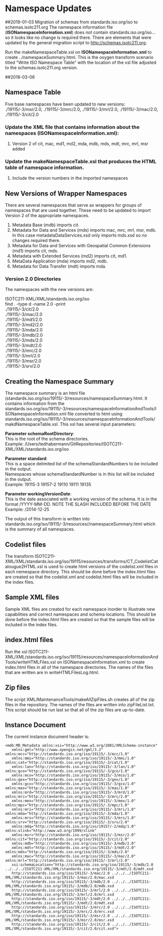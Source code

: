 # Namespace Updates
##2019-01-03
Migration of schemas from standards.iso.org/iso to schemas.isotc211.org
The namespace information file (__ISONamespaceInformation.xml__) does not contain standards.iso.org/iso... so it looks like no change is required there. There are <location> elements that were updated by the general migration script to <location>http://schemas.isotc211.org</location>.

Run the makeNamespaceTable.xsl on __ISONamespaceInformation.xml__ to create ../namespaceSummary.html. This is the oxygen transform scenario titled "Write  ISO Namespace Table" with the location of the xsl file adjusted to the schemas.isotc211.org version. 
 

##2018-03-06

## Namespace Table
Five base namespaces have been updated to new versions: ./19115/-3/msr/2.0, ./19115/-3/mrc/2.0, ./19115/-3/mrl/2.0, ./19115/-3/mac/2.0, ./19115/-3/cit/2.0 

### Update the XML file that contains information about the namespaces (__ISONamespaceInformation.xml__):
1. Version 2 of cit, mac, md1, md2, mda, mdb, mds, mdt, mrc, mrl, msr added


### Update the makeNamespaceTable.xsl that produces the HTML table of namespace information. 
1. Include the version numbers in the imported namespaces

## New Versions of Wrapper Namespaces
There are several namespaces that serve as wrappers for groups of namespaces that are used together. These need to be updated to import Version 2 of the appropriate namespaces.

1. Metadata Base (mdb) imports cit. 
2. Metadata for Data and Services (mds) imports mac, mrc, mrl, msr, mdb. In this case metadataDataServices.xsd only imports mds.xsd so no changes required there.
3. Metadata for Data and Services with Geospatial Common Extensions (md1) imports cit, mds.
4. Metadata with Extended Services (md2) imports cit, md1.
5. MetaData Application (mda) imports md2, mdb.
6. Metadata for Data Transfer (mdt) imports mda.

### Version 2.0 Directories
The namespaces with the new versions are:

ISOTC211-XML/XML/standards.iso.org/iso  
find . -type d -name 2.0 -print  
./19115/-3/cit/2.0  
./19115/-3/mac/2.0  
./19115/-3/md1/2.0  
./19115/-3/md2/2.0  
./19115/-3/mda/2.0  
./19115/-3/mdb/2.0  
./19115/-3/mds/2.0  
./19115/-3/mdt/2.0  
./19115/-3/mrc/2.0  
./19115/-3/mrl/2.0  
./19115/-3/msr/2.0  
./19115/-3/srv/2.0  

## Creating the Namespace Summary
The namespace summary is an html file (standards.iso.org/iso/19115/-3/resources/namespaceSummary.html. It contains information from the standards.iso.org/iso/19115/-3/resources/namespaceInformationAndTools/ISONamespaceInformation.xml file converted to html using standards.iso.org/iso/19115/-3/resources/namespaceInformationAndTools/makdNamespaceTable.xsl. This xsl has several input parameters:  

__Parameter schemaRootDirectory__:  
This is the root of the schema directories.  
Example: /Users/tedhabermann/GitRepositories/ISOTC211-XML/XML/standards.iso.org/iso 

__Parameter standard__:  
This is a space delimited list of the schemaStandardNumbers to be included in the output.  
Namespaces whose schemaStandardNumber is in this list will be included in the output.  
Example: 19115-3 19157-2 19110 19111 19135

__Parameter workingVersionDate__:  
This is the date associated with a working version of the schema. It is in the format /YYYY-MM-DD. 
NOTE THE SLASH INCLUDED BEFORE THE DATE
Example: /2014-12-25

The output of this transform is written into standards.iso.org/iso/19115/-3/resources//namespaceSummary.html which is the summary of all namespaces.  

## Codelist files
The transform ISOTC211-XML/XML/standards.iso.org/iso/19115/resources/transforms/CT_CodelistCatalougue2HTML.xsl is used to create html versions of the codelist.xml files in each nemespace directory. This should be done before the index.html files are created so that the codelist.xml and codelist.html files will be included in the index files.

## Sample XML files
Sample XML files are created for each namespace inorder to illustrate new capabilities and correct namespaces and schema locations. This should be done before the index.html files are created so that the sample files will be included in the index files.

## index.html files
Run the xsl ISOTC211-XML/XML/standards.iso.org/iso/19115/resources/namespaceInformationAndTools/writeHTMLFiles.xsl on ISONamespaceInformation.xml to create index.html files in all of the namespace directories. The names of the files that are written are in writeHTMLFilesLog.html.

## Zip files
The script XML/MaintenanceTools/makeAllZipFiles.sh creates all of the zip files in the repository. The names of the files are written into zipFileList.txt. This script should be run last so that all of the zip files are up-to-date.

## Instance Document
The current instance document header is:

```
<mdb:MD_Metadata xmlns:xsi="http://www.w3.org/2001/XMLSchema-instance" 
   xmlns:gml="http://www.opengis.net/gml/3.2" xmlns:mcc="http://standards.iso.org/iso/19115/-3/mcc/1.0" 
   xmlns:mmi="http://standards.iso.org/iso/19115/-3/mmi/1.0" xmlns:cat="http://standards.iso.org/iso/19115/-3/cat/1.0"
   xmlns:lan="http://standards.iso.org/iso/19115/-3/lan/1.0" xmlns:gco="http://standards.iso.org/iso/19115/-3/gco/1.0" 
   xmlns:mco="http://standards.iso.org/iso/19115/-3/mco/1.0" xmlns:gex="http://standards.iso.org/iso/19115/-3/gex/1.0" 
   xmlns:gcx="http://standards.iso.org/iso/19115/-3/gcx/1.0" xmlns:mas="http://standards.iso.org/iso/19115/-3/mas/1.0" 
   xmlns:mrd="http://standards.iso.org/iso/19115/-3/mrd/1.0" xmlns:mrc="http://standards.iso.org/iso/19115/-3/mrc/2.0" 
   xmlns:mex="http://standards.iso.org/iso/19115/-3/mex/1.0" xmlns:mpc="http://standards.iso.org/iso/19115/-3/mpc/1.0" 
   xmlns:mri="http://standards.iso.org/iso/19115/-3/mri/1.0" xmlns:mda="http://standards.iso.org/iso/19115/-3/mda/1.0" 
   xmlns:mrs="http://standards.iso.org/iso/19115/-3/mrs/1.0" xmlns:srv="http://standards.iso.org/iso/19115/-3/srv/2.0" 
   xmlns:mdq="http://standards.iso.org/iso/19157/-2/mdq/1.0" xmlns:xlink="http://www.w3.org/1999/xlink" 
   xmlns:msr="http://standards.iso.org/iso/19115/-3/msr/2.0" xmlns:cit="http://standards.iso.org/iso/19115/-3/cit/2.0"  
   xmlns:mdb="http://standards.iso.org/iso/19115/-3/mdb/2.0"
   xmlns:mdt="http://standards.iso.org/iso/19115/-3/mdt/2.0" xmlns:mds="http://standards.iso.org/iso/19115/-3/mds/2.0" 
   xmlns:mac="http://standards.iso.org/iso/19115/-3/mac/2.0" xmlns:mrl="http://standards.iso.org/iso/19115/-3/mrl/2.0"
   xsi:schemaLocation="http://standards.iso.org/iso/19115/-3/mdb/2.0 ../../../ISOTC211-XML/XML/standards.iso.org/19115/-3/mdt/2.0/mdt.xsd 
   http://standards.iso.org/iso/19115/-3/mac/2.0 ../../../ISOTC211-XML/XML/standards.iso.org/19115/-3/mac/2.0/mac.xsd
   http://standards.iso.org/iso/19115/-3/mdb/2.0 ../../../ISOTC211-XML/XML/standards.iso.org/19115/-3/mdb/2.0/mdb.xsd
   http://standards.iso.org/iso/19115/-3/mrl/2.0 ../../../ISOTC211-XML/XML/standards.iso.org/19115/-3/mrl/2.0/mrl.xsd
   http://standards.iso.org/iso/19115/-3/mdt/2.0 ../../../ISOTC211-XML/XML/standards.iso.org/19115/-3/mdt/2.0/mdt.xsd
   http://standards.iso.org/iso/19115/-3/mrc/2.0 ../../../ISOTC211-XML/XML/standards.iso.org/19115/-3/mrc/2.0/mrc.xsd
   http://standards.iso.org/iso/19115/-3/msr/2.0 ../../../ISOTC211-XML/XML/standards.iso.org/19115/-3/msr/2.0/msr.xsd
   http://standards.iso.org/iso/19115/-3/cit/2.0 ../../../ISOTC211-XML/XML/standards.iso.org/19115/-3/cit/2.0/cit.xsd">
```

